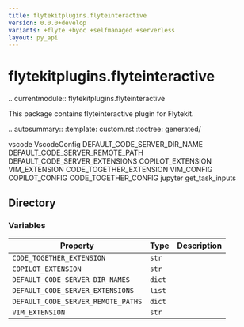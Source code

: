 ```yaml
---
title: flytekitplugins.flyteinteractive
version: 0.0.0+develop
variants: +flyte +byoc +selfmanaged +serverless
layout: py_api
---
```


# flytekitplugins.flyteinteractive


.. currentmodule:: flytekitplugins.flyteinteractive

This package contains flyteinteractive plugin for Flytekit.

.. autosummary::
   :template: custom.rst
   :toctree: generated/

   vscode
   VscodeConfig
   DEFAULT_CODE_SERVER_DIR_NAME
   DEFAULT_CODE_SERVER_REMOTE_PATH
   DEFAULT_CODE_SERVER_EXTENSIONS
   COPILOT_EXTENSION
   VIM_EXTENSION
   CODE_TOGETHER_EXTENSION
   VIM_CONFIG
   COPILOT_CONFIG
   CODE_TOGETHER_CONFIG
   jupyter
   get_task_inputs

## Directory

### Variables

| Property | Type | Description |
|-|-|-|
| `CODE_TOGETHER_EXTENSION` | `str` |  |
| `COPILOT_EXTENSION` | `str` |  |
| `DEFAULT_CODE_SERVER_DIR_NAMES` | `dict` |  |
| `DEFAULT_CODE_SERVER_EXTENSIONS` | `list` |  |
| `DEFAULT_CODE_SERVER_REMOTE_PATHS` | `dict` |  |
| `VIM_EXTENSION` | `str` |  |

